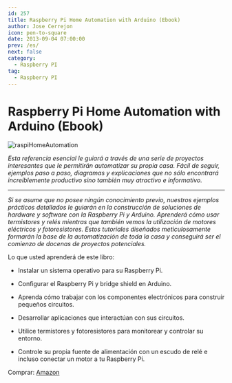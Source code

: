 ```yaml
---
id: 257
title: Raspberry Pi Home Automation with Arduino (Ebook)
author: Jose Cerrejon
icon: pen-to-square
date: 2013-09-04 07:00:00
prev: /es/
next: false
category:
  - Raspberry PI
tag:
  - Raspberry PI
---
```


# Raspberry Pi Home Automation with Arduino (Ebook)

![raspiHomeAutomation](/images/2013/09/raspiHomeAutomation.jpg)

*Esta referencia esencial le guiará a través de una serie de proyectos interesantes que le permitirán automatizar su propia casa. Fácil de seguir, ejemplos paso a paso, diagramas y explicaciones que no sólo encontrará increíblemente productivo sino también muy atractivo e informativo.*

- - -
*Si se asume que no posee ningún conocimiento previo, nuestros ejemplos prácticos detallados le guiarán en la construcción de soluciones de hardware y software con la Raspberry Pi y Arduino. Aprenderá cómo usar termistores y relés mientras que también vemos la utilización de motores eléctricos y fotoresistores. Estos tutoriales diseñados meticulosamente formarán la base de la automatización de toda la casa y conseguirá ser el comienzo de docenas de proyectos potenciales.*

Lo que usted aprenderá de este libro:

* Instalar un sistema operativo para su Raspberry Pi.

* Configurar el Raspberry Pi y bridge shield en Arduino.

* Aprenda cómo trabajar con los componentes electrónicos para construir pequeños circuitos.

* Desarrollar aplicaciones que interactúan con sus circuitos.

* Utilice termistores y fotoresistores para monitorear y controlar su entorno.

* Controle su propia fuente de alimentación con un escudo de relé e incluso conectar un motor a tu Raspberry Pi.

Comprar: [Amazon](http://www.amazon.es/Raspberry-Home-Automation-With-Arduino/dp/1849695865)